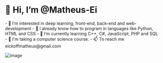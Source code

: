 <h1>👋 Hi, I’m @Matheus-Ei</h1>
- 👀 I’m interested in deep learning, front-end, back-end and web-development
- 🧨 I already know how to program in languages ​​like Python, HTML and CSS
- 🌱 I’m currently learning C++, C#, JavaScript, PHP and SQL
- 💞️ I'm taking a computer science course.
- 📫 To reach me eickoffmatheus@gmail.com

![image](https://github.com/Matheus-Ei/Matheus-Ei/assets/127603510/f1fe0e15-845d-4d4a-baae-712fe3fd16ce)

